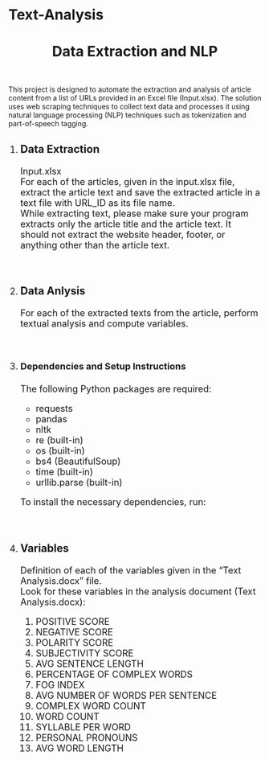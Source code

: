 # Text-Analysis
 <h1 style="text-align: center;">Data Extraction and NLP</h1><br>
 <p> This project is designed to automate the extraction and analysis of article content from a list of URLs provided in an Excel file (Input.xlsx). The solution uses web scraping techniques to collect text data and processes it using natural language processing (NLP) techniques such as tokenization and part-of-speech tagging. 
 </p>
<ol>
<li style="font-size: large;"> 
<h3>Data Extraction</h3> 
<p> Input.xlsx <br>
For each of the articles, given in the input.xlsx file, extract the article text and save the extracted article in a text file with URL_ID as its file name.<br>
While extracting text, please make sure your program extracts only the article title and the article text. It should not extract the website header, footer, or anything other than the article text. 
</p><br>
</li>
<li style="font-size: large;">
<h3>Data Anlysis</h3>
<p> For each of the extracted texts from the article, perform textual analysis and compute variables.
            </p><br>
        </li>
<li style="font-size: large;">
<h4>Dependencies and Setup Instructions</h3>
<p> The following Python packages are required:

   - requests
   - pandas
   - nltk
   - re (built-in)
   - os (built-in)
   - bs4 (BeautifulSoup)
   - time (built-in)
   - urllib.parse (built-in)
   
   To install the necessary dependencies, run:

  </p><br>
  </li>

<li style="font-size: large;">
            <h3>Variables</h3>
            <p>
                Definition of each of the variables given in the “Text Analysis.docx” file.<br>
                Look for these variables in the analysis document (Text Analysis.docx):<br>

<ol>
                    <li>POSITIVE SCORE</li>
                    <li>NEGATIVE SCORE</li>
                    <li>POLARITY SCORE</li>
                    <li>SUBJECTIVITY SCORE</li>
                    <li>AVG SENTENCE LENGTH</li>
                    <li>PERCENTAGE OF COMPLEX WORDS</li> 
                    <li>FOG INDEX</li>
                    <li>AVG NUMBER OF WORDS PER SENTENCE</li>
                    <li>COMPLEX WORD COUNT</li>
                    <li>WORD COUNT</li>
                    <li>SYLLABLE PER WORD</li>
                    <li>PERSONAL PRONOUNS</li>
                    <li>AVG WORD LENGTH</li>
                </ol>
            </p>
        </li>
    </ol>
